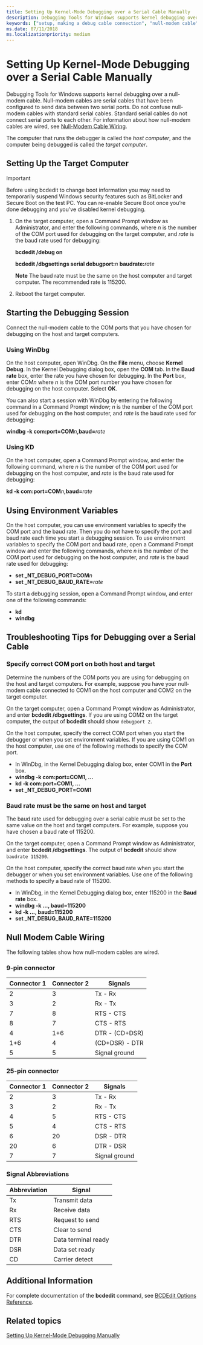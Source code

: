 ```yaml
---
title: Setting Up Kernel-Mode Debugging over a Serial Cable Manually
description: Debugging Tools for Windows supports kernel debugging over a null-modem cable.
keywords: ["setup, making a debug cable connection", "null-modem cable", "debug cable", "cable connection", "cable connection, debug (null-modem) cable)"]
ms.date: 07/11/2018
ms.localizationpriority: medium
---
```


# Setting Up Kernel-Mode Debugging over a Serial Cable Manually

Debugging Tools for Windows supports kernel debugging over a null-modem cable. Null-modem cables are serial cables that have been configured to send data between two serial ports. Do not confuse null-modem cables with standard serial cables. Standard serial cables do not connect serial ports to each other. For information about how null-modem cables are wired, see [Null-Modem Cable Wiring](#null-modem-cable-wiring).

The computer that runs the debugger is called the *host computer*, and the computer being debugged is called the *target computer*.

## <span id="Setting_Up_the_Target_Computer"></span><span id="setting_up_the_target_computer"></span><span id="SETTING_UP_THE_TARGET_COMPUTER"></span>Setting Up the Target Computer

> [!IMPORTANT]
> Before using bcdedit to change boot information you may need to temporarily suspend Windows security features such as BitLocker and Secure Boot on the test PC.
> You can re-enable Secure Boot once you’re done debugging and you’ve disabled kernel debugging.  

1. On the target computer, open a Command Prompt window as Administrator, and enter the following commands, where *n* is the number of the COM port used for debugging on the target computer, and *rate* is the baud rate used for debugging:

   **bcdedit /debug on**

   **bcdedit /dbgsettings serial debugport:**<em>n</em> **baudrate:**<em>rate</em>

   **Note**  The baud rate must be the same on the host computer and target computer. The recommended rate is 115200.

2. Reboot the target computer.

## <span id="Starting_the_Debugging_Session"></span><span id="starting_the_debugging_session"></span><span id="STARTING_THE_DEBUGGING_SESSION"></span>Starting the Debugging Session

Connect the null-modem cable to the COM ports that you have chosen for debugging on the host and target computers.

### <span id="Using_WinDbg"></span><span id="using_windbg"></span><span id="USING_WINDBG"></span>Using WinDbg

On the host computer, open WinDbg. On the **File** menu, choose **Kernel Debug**. In the Kernel Debugging dialog box, open the **COM** tab. In the **Baud rate** box, enter the rate you have chosen for debugging. In the **Port** box, enter COM*n* where *n* is the COM port number you have chosen for debugging on the host computer. Select **OK**.

You can also start a session with WinDbg by entering the following command in a Command Prompt window; *n* is the number of the COM port used for debugging on the host computer, and *rate* is the baud rate used for debugging:

**windbg -k com:port=COM**<em>n</em>**,baud=**<em>rate</em>

### <span id="Using_KD"></span><span id="using_kd"></span><span id="USING_KD"></span>Using KD

On the host computer, open a Command Prompt window, and enter the following command, where *n* is the number of the COM port used for debugging on the host computer, and *rate* is the baud rate used for debugging:

**kd -k com:port=COM**<em>n</em>**,baud=**<em>rate</em>

## <span id="Using_Environment_Variables"></span><span id="using_environment_variables"></span><span id="USING_ENVIRONMENT_VARIABLES"></span>Using Environment Variables


On the host computer, you can use environment variables to specify the COM port and the baud rate. Then you do not have to specify the port and baud rate each time you start a debugging session. To use environment variables to specify the COM port and baud rate, open a Command Prompt window and enter the following commands, where *n* is the number of the COM port used for debugging on the host computer, and *rate* is the baud rate used for debugging:

- **set \_NT\_DEBUG\_PORT=COM***n*
- **set \_NT\_DEBUG\_BAUD\_RATE=**<em>rate</em>

To start a debugging session, open a Command Prompt window, and enter one of the following commands:

-   **kd**
-   **windbg**

## <span id="Troubleshooting_Tips_for_Debugging_over_a_Serial_Cable"></span><span id="troubleshooting_tips_for_debugging_over_a_serial_cable"></span><span id="TROUBLESHOOTING_TIPS_FOR_DEBUGGING_OVER_A_SERIAL_CABLE"></span>Troubleshooting Tips for Debugging over a Serial Cable


### <span id="Specify_correct_COM_port_on_both_host_and_target"></span><span id="specify_correct_com_port_on_both_host_and_target"></span><span id="SPECIFY_CORRECT_COM_PORT_ON_BOTH_HOST_AND_TARGET"></span>Specify correct COM port on both host and target

Determine the numbers of the COM ports you are using for debugging on the host and target computers. For example, suppose you have your null-modem cable connected to COM1 on the host computer and COM2 on the target computer.

On the target computer, open a Command Prompt window as Administrator, and enter **bcdedit /dbgsettings**. If you are using COM2 on the target computer, the output of **bcdedit** should show `debugport 2`.

On the host computer, specify the correct COM port when you start the debugger or when you set environment variables. If you are using COM1 on the host computer, use one of the following methods to specify the COM port.

-   In WinDbg, in the Kernel Debugging dialog box, enter COM1 in the **Port** box.
-   **windbg -k com:port=COM1, ...**
-   **kd -k com:port=COM1, ...**
-   **set \_NT\_DEBUG\_PORT=COM1**

### <span id="Baud_rate_must_be_the_same_on_host_and_target"></span><span id="baud_rate_must_be_the_same_on_host_and_target"></span><span id="BAUD_RATE_MUST_BE_THE_SAME_ON_HOST_AND_TARGET"></span>Baud rate must be the same on host and target

The baud rate used for debugging over a serial cable must be set to the same value on the host and target computers. For example, suppose you have chosen a baud rate of 115200.

On the target computer, open a Command Prompt window as Administrator, and enter **bcdedit /dbgsettings**. The output of **bcdedit** should show `baudrate 115200`.

On the host computer, specify the correct baud rate when you start the debugger or when you set environment variables. Use one of the following methods to specify a baud rate of 115200.

-   In WinDbg, in the Kernel Debugging dialog box, enter 115200 in the **Baud rate** box.
-   **windbg -k ..., baud=115200**
-   **kd -k ..., baud=115200**
-   **set \_NT\_DEBUG\_BAUD\_RATE=115200**

## <span id="null-modem-cable-wiring"></span><span id="NULL-MODEM-CABLE-WIRING"></span>Null Modem Cable Wiring

The following tables show how null-modem cables are wired.

### <span id="9-pin_connector"></span><span id="9-PIN_CONNECTOR"></span>9-pin connector

| Connector 1 | Connector 2 | Signals        |
|-------------|-------------|----------------|
| 2           | 3           | Tx - Rx        |
| 3           | 2           | Rx - Tx        |
| 7           | 8           | RTS - CTS      |
| 8           | 7           | CTS - RTS      |
| 4           | 1+6         | DTR - (CD+DSR) |
| 1+6         | 4           | (CD+DSR) - DTR |
| 5           | 5           | Signal ground  |

 

### <span id="25-pin_connector"></span><span id="25-PIN_CONNECTOR"></span>25-pin connector

| Connector 1 | Connector 2 | Signals       |
|-------------|-------------|---------------|
| 2           | 3           | Tx - Rx       |
| 3           | 2           | Rx - Tx       |
| 4           | 5           | RTS - CTS     |
| 5           | 4           | CTS - RTS     |
| 6           | 20          | DSR - DTR     |
| 20          | 6           | DTR - DSR     |
| 7           | 7           | Signal ground |

 

### <span id="Signal_Abbreviations"></span><span id="signal_abbreviations"></span><span id="SIGNAL_ABBREVIATIONS"></span>Signal Abbreviations

| Abbreviation | Signal              |
|--------------|---------------------|
| Tx           | Transmit data       |
| Rx           | Receive data        |
| RTS          | Request to send     |
| CTS          | Clear to send       |
| DTR          | Data terminal ready |
| DSR          | Data set ready      |
| CD           | Carrier detect      |

 

## <span id="Additional_Information"></span><span id="additional_information"></span><span id="ADDITIONAL_INFORMATION"></span>Additional Information

For complete documentation of the **bcdedit** command, see [BCDEdit Options Reference](../devtest/bcd-boot-options-reference.md).

## <span id="related_topics"></span>Related topics

[Setting Up Kernel-Mode Debugging Manually](setting-up-kernel-mode-debugging-in-windbg--cdb--or-ntsd.md)
